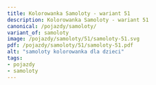 ```yaml
---
title: Kolorowanka Samoloty - wariant 51
description: Kolorowanka Samoloty - wariant 51
canonical: /pojazdy/samoloty/
variant_of: samoloty
image: /pojazdy/samoloty/51/samoloty-51.svg
pdf: /pojazdy/samoloty/51/samoloty-51.pdf
alt: "samoloty kolorowanka dla dzieci"
tags:
- pojazdy
- samoloty
---
```

